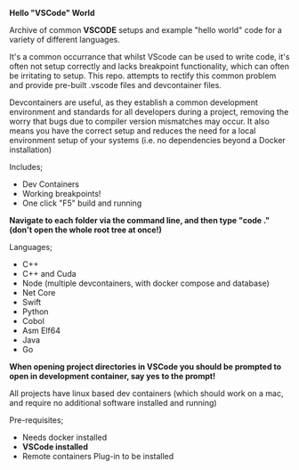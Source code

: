 <b>Hello "VSCode" World</b>

Archive of common <b>VSCODE</b> setups and example
"hello world" code for a variety of different languages.

It's a common occurrance that whilst VScode can be
used to write code, it's often not setup correctly and
lacks breakpoint functionality, which can often be irritating
to setup.  This repo. attempts to rectify this common problem
and provide pre-built .vscode files and devcontainer files.

Devcontainers are useful, as they establish a common development
environment and standards for all developers during a project, removing
the worry that bugs due to compiler version mismatches may occur.  It
also means you have the correct setup and reduces the need for a local
environment setup of your systems (i.e. no dependencies beyond a Docker
installation)

Includes;

<ul>
<li>Dev Containers</li>
<li>Working breakpoints!</li>
<li>One click "F5" build and running</li>
</ul>

<b>Navigate to each folder via the command line, and then type "code ."  (don't open the whole root tree at once!)</b>

Languages;

<ul>
<li>C++</li>
<li>C++ and Cuda</li>
<li>Node (multiple devcontainers, with docker compose and database)</li>
<li>Net Core</li>
<li>Swift</li>
<li>Python</li>
<li>Cobol</li>
<li>Asm Elf64</li>
<li>Java</li>
<li>Go</li>
</ul>

<b>When opening project directories in VSCode you should be prompted
to open in development container, say yes to the prompt!</b>

All projects have linux based dev containers (which should work
on a mac, and require no additional software installed and running)

Pre-requisites;

<ul>
<li>Needs docker installed</li>
<li><b>VSCode installed</b></li>
<li>Remote containers Plug-in to be installed</li>
</ul>
